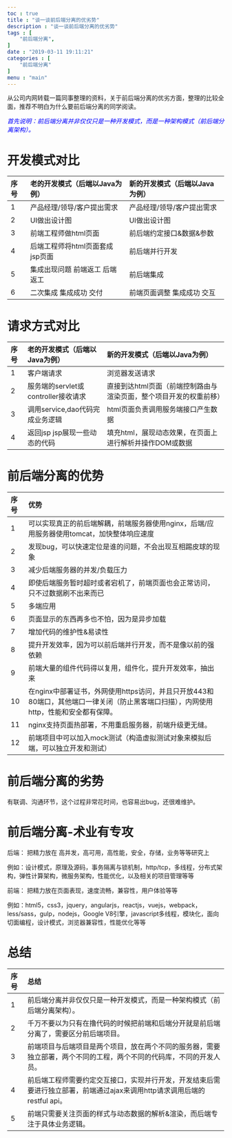 ```yaml
---
toc : true
title : "谈一谈前后端分离的优劣势"
description : "谈一谈前后端分离的优劣势"
tags : [
	"前后端分离",
]
date : "2019-03-11 19:11:21"
categories : [
    "前后端分离"
]
menu : "main"
---
```


从公司内网转载一篇同事整理的资料，关于前后端分离的优劣方面，整理的比较全面，推荐不明白为什么要前后端分离的同学阅读。

<span style="color:blue">*首先说明：前后端分离并非仅仅只是一种开发模式，而是一种架构模式（前后端分离架构）。*</span>

# 开发模式对比

|序号|老的开发模式（后端以Java为例）|新的开发模式（后端以Java为例）|
|:--|:--|:--|
|1	|产品经理/领导/客户提出需求|产品经理/领导/客户提出需求|
|2	|UI做出设计图	|UI做出设计图|
|3	|前端工程师做html页面|前后端约定接口&数据&参数|
|4	|后端工程师将html页面套成jsp页面|前后端并行开发|
|5	|集成出现问题 前端返工 后端返工|前后端集成|
|6	|二次集成 集成成功 交付|前端页面调整 集成成功 交互|

# 请求方式对比

|序号|老的开发模式（后端以Java为例）|新的开发模式（后端以Java为例）|
|:--|:--|:--|
|1	|客户端请求|浏览器发送请求|
|2	|服务端的servlet或controller接收请求|直接到达html页面（前端控制路由与渲染页面，整个项目开发的权重前移）|
|3	|调用service,dao代码完成业务逻辑|html页面负责调用服务端接口产生数据|
|4	|返回jsp jsp展现一些动态的代码|填充html，展现动态效果，在页面上进行解析并操作DOM或数据|

# 前后端分离的优势

|序号|优势|
|:--|:--|
|1	|可以实现真正的前后端解耦，前端服务器使用nginx，后端/应用服务器使用tomcat，加快整体响应速度|
|2	|发现bug，可以快速定位是谁的问题，不会出现互相踢皮球的现象|
|3	|减少后端服务器的并发/负载压力|
|4	|即使后端服务暂时超时或者宕机了，前端页面也会正常访问，只不过数据刷不出来而已|
|5	|多端应用|
|6	|页面显示的东西再多也不怕，因为是异步加载|
|7	|增加代码的维护性&易读性|
|8	|提升开发效率，因为可以前后端并行开发，而不是像以前的强依赖|
|9	|前端大量的组件代码得以复用，组件化，提升开发效率，抽出来|
|10	|在nginx中部署证书，外网使用https访问，并且只开放443和80端口，其他端口一律关闭（防止黑客端口扫描），内网使用http，性能和安全都有保障。|
|11	|nginx支持页面热部署，不用重启服务器，前端升级更无缝。|
|12	|前端项目中可以加入mock测试（构造虚拟测试对象来模拟后端，可以独立开发和测试）|

# 前后端分离的劣势

有联调、沟通环节，这个过程非常花时间，也容易出bug，还很难维护。

# 前后端分离-术业有专攻

后端： 把精力放在 高并发，高可用，高性能，安全，存储，业务等等研究上

例如：设计模式，原理及源码，事务隔离与锁机制，http/tcp，多线程，分布式架构，弹性计算架构，微服务架构，性能优化，以及相关的项目管理等等

前端： 把精力放在页面表现，速度流畅，兼容性，用户体验等等

例如：html5，css3，jquery，angularjs，reactjs，vuejs，webpack，less/sass，gulp，nodejs，Google V8引擎，javascript多线程，模块化，面向切面编程，设计模式，浏览器兼容性，性能优化等等

# 总结

|序号|总结|
|:--|:--|
|1	|前后端分离并非仅仅只是一种开发模式，而是一种架构模式（前后端分离架构）。|
|2	|千万不要以为只有在撸代码的时候把前端和后端分开就是前后端分离了，需要区分前后端项目。|
|3	|前端项目与后端项目是两个项目，放在两个不同的服务器，需要独立部署，两个不同的工程，两个不同的代码库，不同的开发人员。|
|4	|前后端工程师需要约定交互接口，实现并行开发，开发结束后需要进行独立部署，前端通过ajax来调用http请求调用后端的restful api。|
|5	|前端只需要关注页面的样式与动态数据的解析&渲染，而后端专注于具体业务逻辑。|


